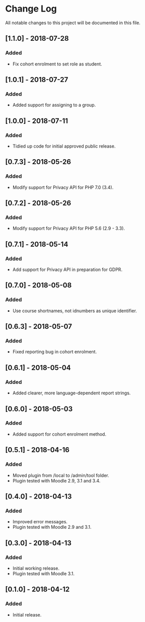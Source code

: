 # Change Log
All notable changes to this project will be documented in this file.

## [1.1.0] - 2018-07-28
### Added
- Fix cohort enrolment to set role as student.

## [1.0.1] - 2018-07-27
### Added
- Added support for assigning to a group.

## [1.0.0] - 2018-07-11
### Added
- Tidied up code for initial approved public release.

## [0.7.3] - 2018-05-26
### Added
- Modify support for Privacy API for PHP 7.0 (3.4).

## [0.7.2] - 2018-05-26
### Added
- Modify support for Privacy API for PHP 5.6 (2.9 - 3.3).

## [0.7.1] - 2018-05-14
### Added
- Add support for Privacy API in preparation for GDPR.

## [0.7.0] - 2018-05-08
### Added
- Use course shortnames, not idnumbers as unique identifier.

## [0.6.3] - 2018-05-07
### Added
- Fixed reporting bug in cohort enrolment.

## [0.6.1] - 2018-05-04
### Added
- Added clearer, more language-dependent report strings.

## [0.6.0] - 2018-05-03
### Added
- Added support for cohort enrolment method.

## [0.5.1] - 2018-04-16
### Added
- Moved plugin from /local to /admin/tool folder.
- Plugin tested with Moodle 2.9, 3.1 and 3.4.

## [0.4.0] - 2018-04-13
### Added
- Improved error messages.
- Plugin tested with Moodle 2.9 and 3.1.

## [0.3.0] - 2018-04-13
### Added
- Initial working release.
- Plugin tested with Moodle 3.1.

## [0.1.0] - 2018-04-12
### Added
- Initial release.
